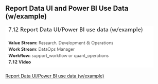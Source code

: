 ## Report Data UI and Power BI Use Data (w/example)

<img src = "https://github.com/lzim/teampsd/blob/gh-pages/images/7.12_header.png?raw=true">

[Report Data UI/Power BI use data (w/example)](https://teams.microsoft.com/l/message/19:1dea54c6db60416e8985ba6bf7bb7883@thread.skype/1654547445989?tenantId=e95f1b23-abaf-45ee-821d-b7ab251ab3bf&groupId=1db500d5-0d01-4254-af42-ad3f78bafacd&parentMessageId=1654547445989&teamName=teampsd_vha&channelName=quant_workflow&createdTime=1654547445989)
